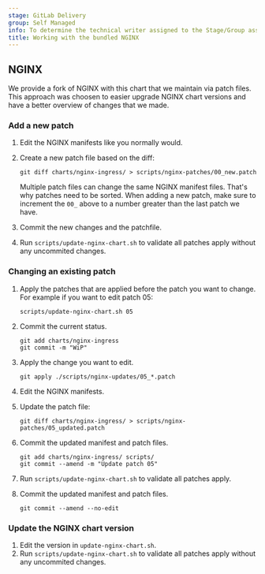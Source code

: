 ```yaml
---
stage: GitLab Delivery
group: Self Managed
info: To determine the technical writer assigned to the Stage/Group associated with this page, see https://handbook.gitlab.com/handbook/product/ux/technical-writing/#assignments
title: Working with the bundled NGINX
---
```


## NGINX

We provide a fork of NGINX with this chart that we maintain via patch files. 
This approach was choosen to easier upgrade NGINX chart versions and have
a better overview of changes that we made.

### Add a new patch

1. Edit the NGINX manifests like you normally would.
1. Create a new patch file based on the diff:

   ```script
   git diff charts/nginx-ingress/ > scripts/nginx-patches/00_new.patch
   ```

   Multiple patch files can change the same NGINX manifest files. That's why patches need to be sorted. When adding a new patch, make sure to increment the `00_` above to a number greater than the last patch we have.

1. Commit the new changes and the patchfile.
1. Run `scripts/update-nginx-chart.sh` to validate all patches apply
   without any uncommited changes.

### Changing an existing patch

1. Apply the patches that are applied before the patch you want to change.
   For example if you want to edit patch 05:

   ```scripts
   scripts/update-nginx-chart.sh 05
   ```

1. Commit the current status.

   ```script
   git add charts/nginx-ingress
   git commit -m "WiP"
   ```

1. Apply the change you want to edit.

   ```script
   git apply ./scripts/nginx-updates/05_*.patch
   ```

1. Edit the NGINX manifests.
1. Update the patch file:

   ```script
   git diff charts/nginx-ingress/ > scripts/nginx-patches/05_updated.patch
   ```

1. Commit the updated manifest and patch files.

   ```script
   git add charts/nginx-ingress/ scripts/
   git commit --amend -m "Update patch 05"
   ```

1. Run `scripts/update-nginx-chart.sh` to validate all patches apply.
1. Commit the updated manifest and patch files.

   ```script
   git commit --amend --no-edit
   ```

### Update the NGINX chart version

1. Edit the version in `update-nginx-chart.sh`.
1. Run `scripts/update-nginx-chart.sh` to validate all patches apply
   without any uncommited changes.
